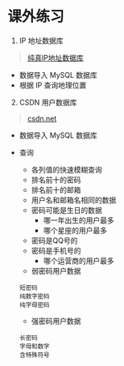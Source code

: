 # 课外练习

1. IP 地址数据库
  
  > [纯真IP地址数据库](http://cz88.net/) 
  
  - 数据导入 MySQL 数据库
  - 根据 IP 查询地理位置


2. CSDN 用户数据库

  > [csdn.net](http://csdn.net)

 - 数据导入 MySQL 数据库
 - 查询
     - 各列值的快速模糊查询
     - 排名前十的密码
     - 排名前十的邮箱
     - 用户名和邮箱名相同的数据
     - 密码可能是生日的数据
       - 哪一年出生的用户最多
       - 哪个星座的用户最多
     - 密码是QQ号的
     - 密码是手机号的
       - 哪个运营商的用户最多
     - 弱密码用户数据
     
      ```
      短密码
      纯数字密码
      纯字母密码
      ```
            
     - 强密码用户数据

      ```
      长密码
      字母和数字
      含特殊符号
      ```